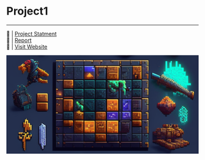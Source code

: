 # Project1

___________________________________________________________

🔗 | [Project Statment](AI_project.pdf)  <br>
🔗 | [Report](AIReport.pdf)  <br>
🔗 | [Visit Website](https://lucent-lebkuchen-a93af8.netlify.app/)

![Website Screenshot](img/Background/Cave.png)
